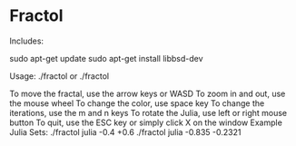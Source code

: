 # Fractol
Includes:

sudo apt-get update
sudo apt-get install libbsd-dev

Usage: ./fractol <mandelbrot>
         or 
./fractol <julia> <real> <imaginary>

To move the fractal, use the arrow keys or WASD
To zoom in and out, use the mouse wheel
To change the color, use space key
To change the iterations, use the m and n keys
To rotate the Julia, use left or right mouse button
To quit, use the ESC key or simply click X on the window
Example Julia Sets:
./fractol julia -0.4 +0.6
./fractol julia -0.835 -0.2321
